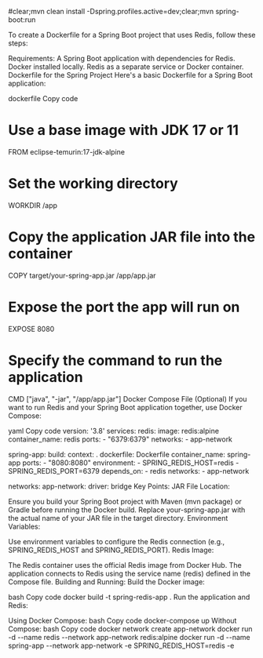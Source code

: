 

#clear;mvn clean install -Dspring.profiles.active=dev;clear;mvn spring-boot:run

To create a Dockerfile for a Spring Boot project that uses Redis, follow these steps:

Requirements:
A Spring Boot application with dependencies for Redis.
Docker installed locally.
Redis as a separate service or Docker container.
Dockerfile for the Spring Project
Here's a basic Dockerfile for a Spring Boot application:

dockerfile
Copy code
# Use a base image with JDK 17 or 11
FROM eclipse-temurin:17-jdk-alpine

# Set the working directory
WORKDIR /app

# Copy the application JAR file into the container
COPY target/your-spring-app.jar /app/app.jar

# Expose the port the app will run on
EXPOSE 8080

# Specify the command to run the application
CMD ["java", "-jar", "/app/app.jar"]
Docker Compose File (Optional)
If you want to run Redis and your Spring Boot application together, use Docker Compose:

yaml
Copy code
version: '3.8'
services:
  redis:
    image: redis:alpine
    container_name: redis
    ports:
      - "6379:6379"
    networks:
      - app-network

  spring-app:
    build:
      context: .
      dockerfile: Dockerfile
    container_name: spring-app
    ports:
      - "8080:8080"
    environment:
      - SPRING_REDIS_HOST=redis
      - SPRING_REDIS_PORT=6379
    depends_on:
      - redis
    networks:
      - app-network

networks:
  app-network:
    driver: bridge
Key Points:
JAR File Location:

Ensure you build your Spring Boot project with Maven (mvn package) or Gradle before running the Docker build.
Replace your-spring-app.jar with the actual name of your JAR file in the target directory.
Environment Variables:

Use environment variables to configure the Redis connection (e.g., SPRING_REDIS_HOST and SPRING_REDIS_PORT).
Redis Image:

The Redis container uses the official Redis image from Docker Hub. The application connects to Redis using the service name (redis) defined in the Compose file.
Building and Running:
Build the Docker image:

bash
Copy code
docker build -t spring-redis-app .
Run the application and Redis:

Using Docker Compose:
bash
Copy code
docker-compose up
Without Compose:
bash
Copy code
docker network create app-network
docker run -d --name redis --network app-network redis:alpine
docker run -d --name spring-app --network app-network -e SPRING_REDIS_HOST=redis -e